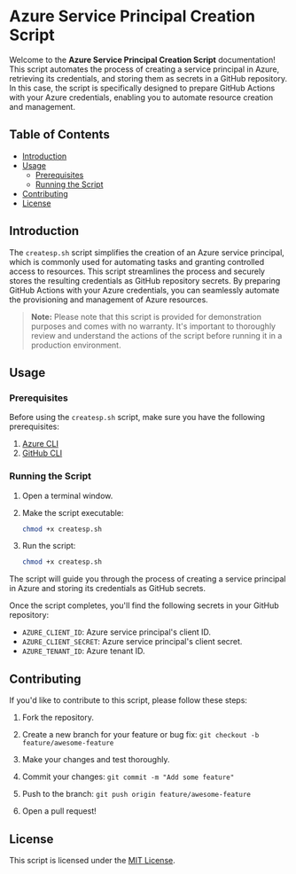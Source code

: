 # Azure Service Principal Creation Script

Welcome to the **Azure Service Principal Creation Script** documentation! This script automates the process of creating a service principal in Azure, retrieving its credentials, and storing them as secrets in a GitHub repository. In this case, the script is specifically designed to prepare GitHub Actions with your Azure credentials, enabling you to automate resource creation and management.

## Table of Contents

- [Introduction](#introduction)
- [Usage](#usage)
  - [Prerequisites](#prerequisites)
  - [Running the Script](#running-the-script)
- [Contributing](#contributing)
- [License](#license)


## Introduction

The `createsp.sh` script simplifies the creation of an Azure service principal, which is commonly used for automating tasks and granting controlled access to resources. This script streamlines the process and securely stores the resulting credentials as GitHub repository secrets. By preparing GitHub Actions with your Azure credentials, you can seamlessly automate the provisioning and management of Azure resources.

> **Note:** Please note that this script is provided for demonstration purposes and comes with no warranty. It's important to thoroughly review and understand the actions of the script before running it in a production environment.

## Usage

### Prerequisites

Before using the `createsp.sh` script, make sure you have the following prerequisites:

1. [Azure CLI](https://docs.microsoft.com/en-us/cli/azure/install-azure-cli)
2. [GitHub CLI](https://cli.github.com/manual/installation)

### Running the Script

1. Open a terminal window.

1. Make the script executable:

   ```bash
   chmod +x createsp.sh
   ```

1. Run the script:

   ```bash
   chmod +x createsp.sh
   ```

The script will guide you through the process of creating a service principal in Azure and storing its credentials as GitHub secrets.

Once the script completes, you'll find the following secrets in your GitHub repository:

- `AZURE_CLIENT_ID`: Azure service principal's client ID.
- `AZURE_CLIENT_SECRET`: Azure service principal's client secret.
- `AZURE_TENANT_ID`: Azure tenant ID.

## Contributing

If you'd like to contribute to this script, please follow these steps:

1. Fork the repository.

1. Create a new branch for your feature or bug fix: `git checkout -b feature/awesome-feature`

1. Make your changes and test thoroughly.

1. Commit your changes: `git commit -m "Add some feature"`

1. Push to the branch: `git push origin feature/awesome-feature`

1. Open a pull request!

## License

This script is licensed under the [MIT License](LICENSE).

